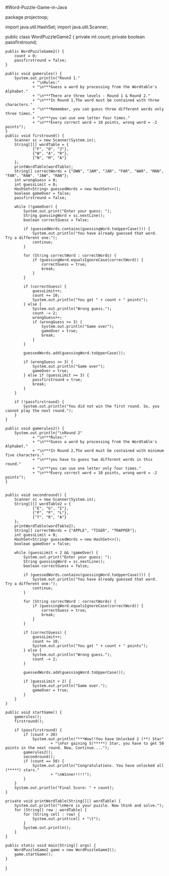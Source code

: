 #Word-Puzzle-Game-in-Java

package projectoop;

import java.util.HashSet;
import java.util.Scanner;

public class WordPuzzleGame2 {
    private int count;
    private boolean passfirstround;

    public WordPuzzleGame2() {
        count = 0;
        passfirstround = false;
    }

    public void gamerules() {
        System.out.println("Round 1."
                + "\nRules:"
                + "\n***Guess a word by processing from the Wordtable's Alphabet."
                + "\n***There are three levels - Round 1 & Round 2."
                + "\n***In Round 1,The word must be contained with three characters."
                + "\n***Remember, you can guess three different words only three times."
                + "\n***you can use one letter four times."
                + "\n***Every correct word = 10 points, wrong word = -2 points");
    }
    public void firstround() {
        Scanner sc = new Scanner(System.in);
        String[][] wordTable = {
                {"F", "O", "J"},
                {"W", "A", "R"},
                {"N", "M", "A"}
        };
        printWordTable(wordTable);
        String[] correctWords = {"OWN", "JAM", "JAR", "FAR", "WAR", "MAN", "FAN", "RAW", "JAW", "RAN"};
        int wrongGuess = 0;
        int guessLimit = 0;
        HashSet<String> guessedWords = new HashSet<>();
        boolean gameOver = false;
        passfirstround = false;

        while (!gameOver) {
            System.out.print("Enter your guess: ");
            String guessingWord = sc.nextLine();
            boolean correctGuess = false;

            if (guessedWords.contains(guessingWord.toUpperCase())) {
                System.out.println("You have already guessed that word. Try a different one:");
                continue;
            }

            for (String correctWord : correctWords) {
                if (guessingWord.equalsIgnoreCase(correctWord)) {
                    correctGuess = true;
                    break;
                }
            }

            if (correctGuess) {
                guessLimit++;
                count += 10;
                System.out.println("You got " + count + " points");
            } else {
                System.out.println("Wrong guess.");
                count -= 2;
                wrongGuess++;
                if (wrongGuess >= 3) {
                    System.out.println("Game over");
                    gameOver = true;
                    break;
                }
            }

            guessedWords.add(guessingWord.toUpperCase());

            if (wrongGuess >= 3) {
                System.out.println("Game over");
                gameOver = true;
            } else if (guessLimit >= 3) {
                passfirstround = true;
                break;
            }
        }

        if (!passfirstround) {
            System.out.println("You did not win the first round. So, you cannot play the next round.");
        }
    }

    public void gamerules2() {
        System.out.println("\nRound 2"
                + "\n***Rules:"
                + "\n***Guess a word by processing from the Wordtable's Alphabet."
                + "\n***In Round 2,The word must be contained with minimum five characters."
                + "\n***you have to guess two different words in this round."
                + "\n***you can use one letter only four times."
                + "\n***Every correct word = 10 points, wrong word = -2 points");
    }


    public void secondround() {
        Scanner sc = new Scanner(System.in);
        String[][] wordTable2 = {
                {"E", "G", "I"},
                {"P", "P", "L"},
                {"T", "R", "A"}
        };
        printWordTable(wordTable2);
        String[] correctWords = {"APPLE", "TIGER", "TRAPPER"};
        int guessLimit = 0;
        HashSet<String> guessedWords = new HashSet<>();
        boolean gameOver = false;

        while (guessLimit < 2 && !gameOver) {
            System.out.print("Enter your guess: ");
            String guessingWord = sc.nextLine();
            boolean correctGuess = false;

            if (guessedWords.contains(guessingWord.toUpperCase())) {
                System.out.println("You have already guessed that word. Try a different one:");
                continue;
            }

            for (String correctWord : correctWords) {
                if (guessingWord.equalsIgnoreCase(correctWord)) {
                    correctGuess = true;
                    break;
                }
            }

            if (correctGuess) {
                guessLimit++;
                count += 10;
                System.out.println("You got " + count + " points");
            } else {
                System.out.println("Wrong guess.");
                count -= 2;
            }

            guessedWords.add(guessingWord.toUpperCase());

            if (guessLimit > 2) {
                System.out.println("Game over.");
                gameOver = true;
            }
        }
    }

    public void startGame() {
        gamerules();
        firstround();

        if (passfirstround) {
            if (count > 20)
                System.out.println("***Wow!!You have Unlocked 2 (**) Star"
                        + "\nFor gaining 5(*****) Star, you have to get 50 points in the next round. Now, Continue....");
            gamerules2();
            secondround();
            if (count == 50) {
                System.out.println("Congratulations. You have unlocked all (*****) stars."
                        + "\nWinner!!!!");
            }
        }
        System.out.println("Final Score: " + count);
    }

    private void printWordTable(String[][] wordTable) {
        System.out.println("\nHere is your puzzle. Now think and solve.");
        for (String[] row : wordTable) {
            for (String cell : row) {
                System.out.print(cell + "\t");
            }
            System.out.println();
        }
    }

    public static void main(String[] args) {
        WordPuzzleGame2 game = new WordPuzzleGame2();
        game.startGame();
    }
}
